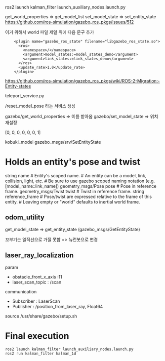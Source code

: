 ros2 launch kalman_filter launch_auxiliary_nodes.launch.py

get_world_properties => get_model_list
set_model_state => set_entity_state
https://github.com/ros-simulation/gazebo_ros_pkgs/issues/512

이거 위해서 world 파일 제일 위에 다음 문구 추가

```
    <plugin name="gazebo_ros_state" filename="libgazebo_ros_state.so">
      <ros>
        <namespace>/</namespace>
        <argument>model_states:=model_states_demo</argument>
        <argument>link_states:=link_states_demo</argument>
      </ros>
      <update_rate>1.0</update_rate>
    </plugin>
```
https://github.com/ros-simulation/gazebo_ros_pkgs/wiki/ROS-2-Migration:-Entity-states


teleport_service.py

/reset_model_pose 라는 서비스 생성

gazebo/get_world_properties => 이름 받아옴
gazebo/set_model_state => 위치 재설정

[0, 0, 0, 0, 0, 0, 1]

kobuki_model
gazebo_msgs/srv/SetEntityState

# Holds an entity's pose and twist
string name                 # Entity's scoped name.
                            # An entity can be a model, link, collision, light, etc.
                            # Be sure to use gazebo scoped naming notation (e.g. [model_name::link_name])
geometry_msgs/Pose pose     # Pose in reference frame.
geometry_msgs/Twist twist   # Twist in reference frame.
string reference_frame      # Pose/twist are expressed relative to the  frame of this entity.
                            # Leaving empty or "world" defaults to inertial world frame.


## odom_utility

get_model_state => get_entity_state (gazebo_msgs/GetEntityState)

꼬부기는 일직선으로 가질 못함 => 뉴런봇으로 변경

## laser_ray_localization

param
* obstacle_front_x_axis :11
* laser_scan_topic : /scan

communication 
* Subscriber : LaserScan
* Publisher : /position_from_laser_ray, Float64

 source /usr/share/gazebo/setup.sh

# Final execution

```
ros2 launch kalman_filter launch_auxiliary_nodes.launch.py
ros2 run kalman_filter kalman_1d
```